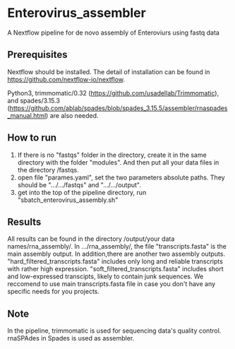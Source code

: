 # Enterovirus_assembler
A Nextflow pipeline for de novo assembly of Enteroviurs using fastq data

## Prerequisites
Nextflow should be installed. The detail of installation can be found in https://github.com/nextflow-io/nextflow.

Python3, trimmomatic/0.32 (https://github.com/usadellab/Trimmomatic), and spades/3.15.3 (https://github.com/ablab/spades/blob/spades_3.15.5/assembler/rnaspades_manual.html) are also needed.

## How to run
1. If there is no "fastqs" folder in the directory, create it in the same directory with the folder "modules". And then put all your data files in the directory /fastqs.
2. open file "parames.yaml", set the two parameters absolute paths. They should be ".../.../fastqs" and ".../.../output". 
3. get into the top of the pipeline directory, run "sbatch_enterovirus_assembly.sh"

## Results
All results can be found in the directory /output/your data names/rna_assembly/. In .../rna_assembly/, the file "transcripts.fasta" is the main assembly output. In addition,there are another two assembly outputs. "hard_filtered_transcripts.fasta" includes only long and reliable transcripts with rather high expression. "soft_filtered_transcripts.fasta" includes short and low-expressed transcipts, likely to contain junk sequences. We reccomend to use main transcripts.fasta file in case you don't have any specific needs for you projects.

## Note
In the pipeline, trimmomatic is used for sequencing data's quality control. rnaSPAdes in Spades is used as assembler.
